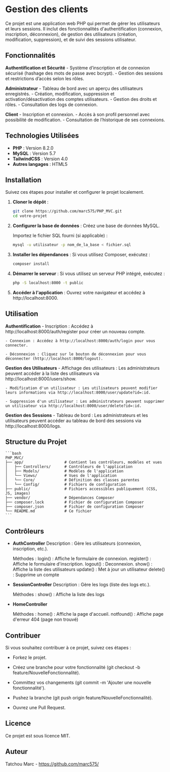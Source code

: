 # Gestion des clients

Ce projet est une application web PHP qui permet de gérer les utilisateurs et leurs sessions. Il inclut des fonctionnalités d'authentification (connexion, inscription, déconnexion), de gestion des utilisateurs (création, modification, suppression), et de suivi des sessions utilisateur.

## Fonctionnalités

**Authentification et Sécurité** 
    - Système d’inscription et de connexion sécurisé (hashage des mots de passe avec bcrypt). 
    - Gestion des sessions et restrictions d’accès selon les rôles. 

**Administrateur** 
    - Tableau de bord avec un aperçu des utilisateurs enregistrés. 
    - Création, modification, suppression et activation/désactivation des comptes utilisateurs. 
    - Gestion des droits et rôles. 
    - Consultation des logs de connexion. 

**Client** 
    - Inscription et connexion. 
    - Accès à son profil personnel avec possibilité de modification. 
    - Consultation de l’historique de ses connexions. 

## Technologies Utilisées

- **PHP** : Version 8.2.0
- **MySQL** : Version 5.7
- **TailwindCSS** : Version 4.0
- **Autres langages** : HTML5

## Installation

Suivez ces étapes pour installer et configurer le projet localement.

1. **Cloner le dépôt** :
   ```bash
   git clone https://github.com/marc575/PHP_MVC.git
   cd votre-projet
   ```

2. **Configurer la base de données** :
    Créez une base de données MySQL.

    Importez le fichier SQL fourni (si applicable) :
    ```bash
    mysql -u utilisateur -p nom_de_la_base < fichier.sql
    ```

3. **Installer les dépendances** :
    Si vous utilisez Composer, exécutez :
    ```bash
    composer install
    ```

4. **Démarrer le serveur** :
    Si vous utilisez un serveur PHP intégré, exécutez :
    ```bash
    php -S localhost:8000 -t public
    ```

5. **Accéder à l'application** :
    Ouvrez votre navigateur et accédez à http://localhost:8000.

## Utilisation

**Authentification**
    - Inscription : Accédez à http://localhost:8000/auth/register pour créer un nouveau compte.

    - Connexion : Accédez à http://localhost:8000/auth/login pour vous connecter.

    - Déconnexion : Cliquez sur le bouton de déconnexion pour vous déconnecter (http://localhost:8000/logout).

**Gestion des Utilisateurs**
    - Affichage des utilisateurs : Les administrateurs peuvent accéder à la liste des utilisateurs via http://localhost:8000/users/show.

    - Modification d'un utilisateur : Les utilisateurs peuvent modifier leurs informations via http://localhost:8000/user/update?id=:id.

    - Suppression d'un utilisateur : Les administrateurs peuvent supprimer un utilisateur via http://localhost:8000/user/delete?id=:id.

**Gestion des Sessions**
    - Tableau de bord : Les administrateurs et les utilisateurs peuvent accéder au tableau de bord des sessions via http://localhost:8000/logs.

## Structure du Projet
    ```bash
    PHP_MVC/
    ├── app/                  # Contient les contrôleurs, modèles et vues
    │   ├── Controllers/      # Contrôleurs de l'application
    │   ├── Models/           # Modèles de l'application
    │   └── Views/            # Vues de l'application
    │   └── Core/             # Définition des classes parentes
    │   └── Config/           # Fichiers de configuration
    ├── public/               # Fichiers accessibles publiquement (CSS, JS, images)
    ├── vendor/               # Dépendances Composer
    ├── composer.lock         # Fichier de configuration Composer
    ├── composer.json         # Fichier de configuration Composer
    └── README.md             # Ce fichier
    ```

## Contrôleurs

- **AuthController**
    Description : Gère les utilisateurs (connexion, inscription, etc.).

    Méthodes :
    login() : Affiche le formulaire de connexion.
    register() : Affiche le formulaire d'inscription.
    logout() : Deconnexion.
    show() : Affiche la liste des utilisateurs
    update() : Met à jour un utilisateur
    delete() : Supprime un compte

- **SessionController**
    Description : Gère les logs (liste des logs etc.).

    Méthodes :
    show() : Affiche la liste des logs

- **HomeController**

    Méthodes :
    home() : Affiche la page d'accueil.
    notfound() : Affiche page d'erreur 404 (page non trouvé)


## Contribuer
Si vous souhaitez contribuer à ce projet, suivez ces étapes :

- Forkez le projet.

- Créez une branche pour votre fonctionnalité (git checkout -b feature/NouvelleFonctionnalité).

- Committez vos changements (git commit -m 'Ajouter une nouvelle fonctionnalité').

- Pushez la branche (git push origin feature/NouvelleFonctionnalité).

- Ouvrez une Pull Request.

## Licence
Ce projet est sous licence MIT.

## Auteur
Tatchou Marc - https://github.com/marc575/